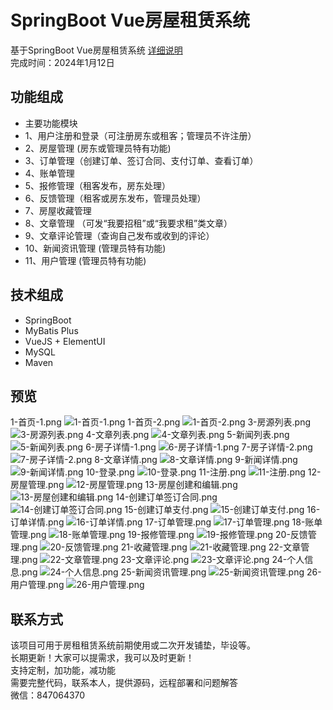 # SpringBoot Vue房屋租赁系统
基于SpringBoot Vue房屋租赁系统
[详细说明](https://liuyanzhao.com/shop/verio-vue.html) <br/>
完成时间：2024年1月12日

## 功能组成
- 主要功能模块
- 1、用户注册和登录（可注册房东或租客；管理员不许注册）
- 2、房屋管理 (房东或管理员特有功能)
- 3、订单管理（创建订单、签订合同、支付订单、查看订单）
- 4、账单管理
- 5、报修管理（租客发布，房东处理）
- 6、反馈管理（租客或房东发布，管理员处理）
- 7、房屋收藏管理
- 8、文章管理 （可发“我要招租”或“我要求租”类文章）
- 9、文章评论管理（查询自己发布或收到的评论）
- 10、新闻资讯管理 (管理员特有功能)
- 11、用户管理 (管理员特有功能)


## 技术组成
- SpringBoot
- MyBatis Plus
- VueJS + ElementUI
- MySQL
- Maven


## 预览
1-首页-1.png
![1-首页-1.png](img/1-首页-1.png)
1-首页-2.png
![1-首页-2.png](img/1-首页-2.png)
3-房源列表.png
![3-房源列表.png](img/3-房源列表.png)
4-文章列表.png
![4-文章列表.png](img/4-文章列表.png)
5-新闻列表.png
![5-新闻列表.png](img/5-新闻列表.png)
6-房子详情-1.png
![6-房子详情-1.png](img/6-房子详情-1.png)
7-房子详情-2.png
![7-房子详情-2.png](img/7-房子详情-2.png)
8-文章详情.png
![8-文章详情.png](img/8-文章详情.png)
9-新闻详情.png
![9-新闻详情.png](img/9-新闻详情.png)
10-登录.png
![10-登录.png](img/10-登录.png)
11-注册.png
![11-注册.png](img/11-注册.png)
12-房屋管理.png
![12-房屋管理.png](img/12-房屋管理.png)
13-房屋创建和编辑.png
![13-房屋创建和编辑.png](img/13-房屋创建和编辑.png)
14-创建订单签订合同.png
![14-创建订单签订合同.png](img/14-创建订单签订合同.png)
15-创建订单支付.png
![15-创建订单支付.png](img/15-创建订单支付.png)
16-订单详情.png
![16-订单详情.png](img/16-订单详情.png)
17-订单管理.png
![17-订单管理.png](img/17-订单管理.png)
18-账单管理.png
![18-账单管理.png](img/18-账单管理.png)
19-报修管理.png
![19-报修管理.png](img/19-报修管理.png)
20-反馈管理.png
![20-反馈管理.png](img/20-反馈管理.png)
21-收藏管理.png
![21-收藏管理.png](img/21-收藏管理.png)
22-文章管理.png
![22-文章管理.png](img/22-文章管理.png)
23-文章评论.png
![23-文章评论.png](img/23-文章评论.png)
24-个人信息.png
![24-个人信息.png](img/24-个人信息.png)
25-新闻资讯管理.png
![25-新闻资讯管理.png](img/25-新闻资讯管理.png)
26-用户管理.png
![26-用户管理.png](img/26-用户管理.png)


## 联系方式
该项目可用于房租租赁系统前期使用或二次开发铺垫，毕设等。 <br/>
长期更新！大家可以提需求，我可以及时更新！  <br/>
支持定制，加功能，减功能  <br/>
需要完整代码，联系本人，提供源码，远程部署和问题解答 <br/>
微信：847064370  <br/>
